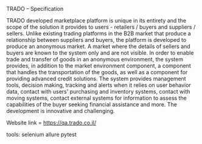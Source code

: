 TRADO – Specification

TRADO developed marketplace platform is unique in its entirety and the scope of
the solution it provides to users - retailers / buyers and suppliers / sellers. Unlike
existing trading platforms in the B2B market that produce a relationship between
suppliers and buyers, the platform is developed to produce an anonymous
market. A market where the details of sellers and buyers are known to the system
only and are not visible. In order to enable trade and transfer of goods in an
anonymous environment, the system provides, in addition to the market
environment component, a component that handles the transportation of the
goods, as well as a component for providing advanced credit solutions.
The system provides management tools, decision making, tracking and alerts
when it relies on user behavior data, contact with users&#39; purchasing and inventory
systems, contact with moving systems, contact external systems for information
to assess the capabilities of the buyer seeking financial assistance and more. The
development is innovative and challenging.

Website link = https://qa.trado.co.il/

tools:
selenium
allure
pytest
